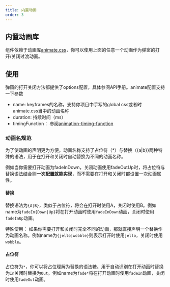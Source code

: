 ```yaml
---
title: 内置动画
order: 3
---
```


## 内置动画库

组件依赖于动画库[animate.css](https://animate.style/)，你可以使用上面的任意一个动画作为弹窗的打开/关闭过渡动画。

## 使用

弹窗的打开关闭方法都提供了options配置，具体参阅API手册。animate配置支持一下参数

- name: keyframes的名称，支持你项目中手写的global css或者时animate.css当中的动画名称
- duration: 持续时间（ms）
- timingFunction： 参阅[animation-timing-function](https://developer.mozilla.org/en-US/docs/Web/CSS/animation-timing-function)

### 动画名规范

为了使动画的声明更为方便，动画名称支持了占位符（*）与替换（{a|b}}两种特殊的语法，用于在打开和关闭时自动替换为不同的动画名称。

例如当你需要打开动画为fadeInDown，关闭动画使用fadeOutUp时，将占位符与替换语法结合则**一次配置就能实现**，而不需要在打开和关闭时都设置一次动画属性。

#### 替换

替换语法为`{A|B}`，类似于占位符，将会在打开时使用A，关闭时使用B。例如name为`fadeIn{Down|Up}`将在打开动画时使用`fadeInDown`动画，关闭时使用`fadeInUp`动画。

特殊使用： 如果你需要打开和关闭时完全不同的动画，那就直接声明一个替换作为动画名称。例如name为`{jello|wobble}`则表示打开时使用`jello`，关闭时使用`wobble`。

#### 占位符

占位符为`*`，你可以将占位理解为替换的语法糖。用于自动识别在打开动画时替换为`In`关闭时替换为`Out`。例如name为`fade*`将在打开动画时使用`fadeIn`动画，关闭时使用`fadeOut`动画。

<code src="../examples/animation.tsx" />
